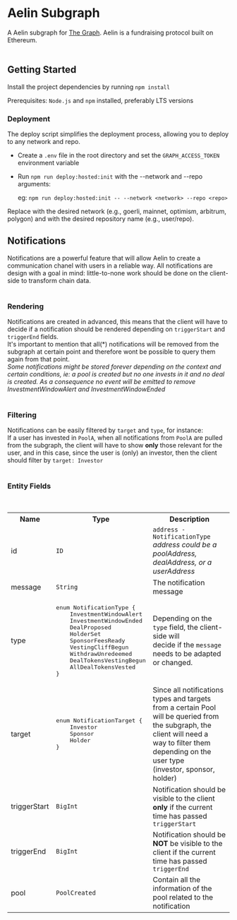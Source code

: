 # Aelin Subgraph

A Aelin subgraph for [The Graph](https://thegraph.com). Aelin is a fundraising protocol built on Ethereum.
<br>
<br>

## Getting Started

Install the project dependencies by running `npm install`

Prerequisites: `Node.js` and `npm` installed, preferably LTS versions

### Deployment

The deploy script simplifies the deployment process, allowing you to deploy to any network and repo.

- Create a `.env` file in the root directory and set the `GRAPH_ACCESS_TOKEN` environment variable

- Run `npm run deploy:hosted:init` with the --network and --repo arguments:

  eg: `npm run deploy:hosted:init -- --network <network> --repo <repo>`

Replace <network> with the desired network (e.g., goerli, mainnet, optimism, arbitrum, polygon) and <repo> with the desired repository name (e.g., user/repo).

## Notifications

Notifications are a powerful feature that will allow Aelin to create a communication chanel with users in a reliable way. All notifications are design with a goal in mind: little-to-none work should be done on the client-side to transform chain data.
<br>
<br>

### Rendering

Notifications are created in advanced, this means that the client will have to decide if a notification should be rendered depending on `triggerStart` and `triggerEnd` fields.<br>
It's important to mention that all(\*) notifications will be removed from the subgraph at certain point and therefore wont be possible to query them again from that point.<br>
<i>Some notifications might be stored forever depending on the context and certain conditions, ie: a pool is created but no one invests in it and no deal is created. As a consequence no event will be emitted to remove InvestmentWindowAlert and InvestmentWindowEnded</i>
<br>
<br>

### Filtering

Notifications can be easily filtered by `target` and `type`, for instance:<br>
If a user has invested in `PoolA`, when all notifications from `PoolA` are pulled from the subgraph, the client will have to show <b>only</b> those relevant for the user, and in this case, since the user is (only) an investor, then the client should filter by `target: Investor`
<br>
<br>

### Entity Fields

<br>
<table>
<tr>
<th>Name</th><th>Type</th><th>Description</th>
</tr>
<tr>
<td>id</td><td><code>ID</code></td><td><code>address - NotificationType</code><br><i>address could be a poolAddress, dealAddress, or a userAddress</i></td>
</tr>
<tr>
<td>message</td><td><code>String</code></td><td>The notification message</td>
</tr>
<tr>
<td>type</td>
<td>
<pre>
enum NotificationType {
	InvestmentWindowAlert
	InvestmentWindowEnded
	DealProposed
	HolderSet
	SponsorFeesReady
	VestingCliffBegun
	WithdrawUnredeemed
	DealTokensVestingBegun
	AllDealTokensVested
}
</pre>
<td>Depending on the <code>type</code> field, the client-side will<br>decide if the <code>message</code> needs to be adapted or changed.</td>
</td>
</tr>
<tr>
<td>target</td>
<td>
<pre>
enum NotificationTarget {
	Investor
	Sponsor
	Holder
}
</pre>
</td>
<td>Since all notifications types and targets from a certain Pool <br>will be queried from the subgraph, the client will need a<br>way to filter them depending on the user type<br>(investor, sponsor, holder)
</td>
</tr>
<tr>
<td>triggerStart</td><td><code>BigInt</code></td><td>Notification should be visible to the client <b>only</b> if the current <br> time has passed <code>triggerStart</code></td>
</tr>
</tr>
<tr>
<td>triggerEnd</td><td><code>BigInt</code></td><td>Notification should be <b>NOT</b> be visible to the client if the current<br> time has passed <code>triggerEnd</code></td>
</tr>
<tr>
<td>pool</td><td><code>PoolCreated</code></td><td>Contain all the information of the pool related to the notification</td>
</tr>
